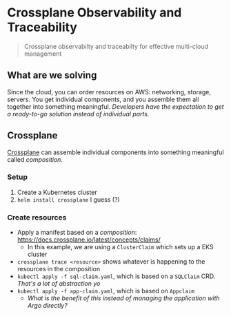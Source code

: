 # Crossplane Observability and Traceability

> Crossplane observabilty and traceabilty for effective multi-cloud management

## What are we solving

Since the cloud, you can order resources on AWS: networking, storage, servers. You get individual components, and you assemble them
all together into something meaningful. _Developers have the expectation to get a ready-to-go solution instead of individual parts._

## Crossplane

[Crossplane](https://www.crossplane.io/) can assemble individual components into something meaningful called _composition_.

###  Setup

1. Create a Kubernetes cluster
2. `helm install crossplane` I guess (?)

### Create resources

- Apply a manifest based on a _composition_: <https://docs.crossplane.io/latest/concepts/claims/>
  - In this example, we are using a `ClusterClaim` which sets up a EKS cluster
- `crossplane trace <resource>` shows whatever is happening to the resources in the composition
- `kubectl apply -f sql-claim.yaml`, which is based on a `SQLClaim` CRD. _That's a lot of abstraction yo_
- `kubectl apply -f app-claim.yaml`, which is based on `Appclaim`
  - _What is the benefit of this instead of managing the application with Argo directly?_
